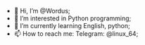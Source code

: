 - 👋 Hi, I’m @Wordus;
- 👀 I’m interested in Python programming;
- 🌱 I’m currently learning English, python;
- 📫 How to reach me: Telegram: @linux_64;

<!---
Wordus/Wordus is a ✨ special ✨ repository because its `README.md` (this file) appears on your GitHub profile.
You can click the Preview link to take a look at your changes.
--->
